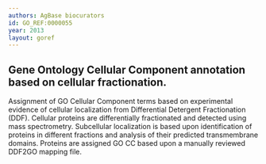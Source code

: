```yaml
--- 
authors: AgBase biocurators
id: GO_REF:0000055
year: 2013
layout: goref
---
```


## Gene Ontology Cellular Component annotation based on cellular fractionation.

Assignment of GO Cellular Component terms based on experimental evidence of cellular localization from Differential Detergent Fractionation (DDF). Cellular proteins are differentially fractionated and detected using mass spectrometry. Subcellular localization is based upon identification of proteins in different fractions and analysis of their predicted transmembrane domains. Proteins are assigned GO CC based upon a manually reviewed DDF2GO mapping file.
